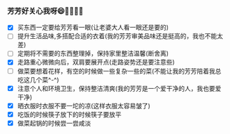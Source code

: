 ### 芳芳好关心我呀:smile::kiss::couple::cherry_blossom::rose:
- [x] 买东西一定要给芳芳看一眼(让老婆大人看一眼还是要的)
- [ ] 提升生活品味,多搭配合适的衣着(我的芳芳审美品味还是挺高的，我也不能太差)
- [ ] 定期将不需要的东西整理掉，保持家里整洁温馨(断舍离)
- [x] 走路重心微微向后，双肩要展开点(走路姿势还是要注意些)
- [ ] 做菜要想着花样，有空的时候做一些复杂一些的菜(不能让我的芳芳陪着我总吃这几个菜^-^)
- [x] 注意个人和环境卫生，保持整洁清爽(我的芳芳是一个爱干净的人，我也要爱干净)
- [x] 晒衣服时衣服不要一坨的凉(这样衣服太容易皱了)
- [x] 吃饭的时候筷子放下的时候筷子要放平
- [x] 做菜起锅的时候尝一尝咸淡
